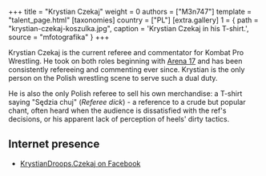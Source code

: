 +++
title = "Krystian Czekaj"
weight = 0
authors = ["M3n747"]
template = "talent_page.html"
[taxonomies]
country = ["PL"]
[extra.gallery]
1 = { path = "krystian-czekaj-koszulka.jpg", caption = 'Krystian Czekaj in his T-shirt.', source = "mfotografika" }
+++

Krystian Czekaj is the current referee and commentator for Kombat Pro Wrestling.
He took on both roles beginning with [Arena 17](@e/kpw/2021-08-21-kpw-arena-17-odrodzenie.md) and has been consistently refereeing and commenting ever since.
Krystian is the only person on the Polish wrestling scene to serve such a dual duty.

He is also the only Polish referee to sell his own merchandise: a T-shirt saying "Sędzia chuj" (_Referee dick_) - a reference to a crude but popular chant, often heard when the audience is dissatisfied with the ref's decisions, or his apparent lack of perception of heels' dirty tactics.

## Internet presence

* [KrystianDroops.Czekaj on Facebook](https://www.facebook.com/krystiandroops.czekaj/)
